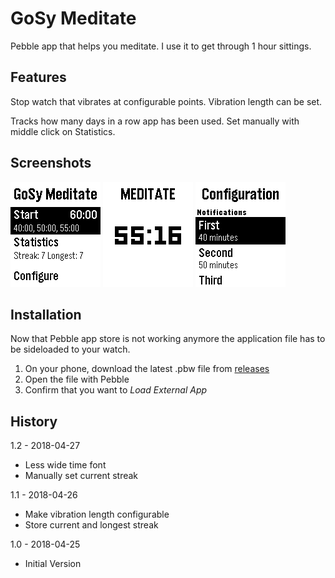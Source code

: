 GoSy Meditate
================
Pebble app that helps you meditate. I use it to get through 1 hour sittings.

Features
----------------
Stop watch that vibrates at configurable points. Vibration length can be set.

Tracks how many days in a row app has been used. Set manually with middle click on Statistics.

Screenshots
----------------
![alt text](https://raw.githubusercontent.com/gotling/GoSy-Meditate/master/resources/screenshots/gosy-meditate-menu.png)
![alt text](https://raw.githubusercontent.com/gotling/GoSy-Meditate/master/resources/screenshots/gosy-meditate-meditate.png)
![alt text](https://raw.githubusercontent.com/gotling/GoSy-Meditate/master/resources/screenshots/gosy-meditate-config.png)

Installation
----------------
Now that Pebble app store is not working anymore the application file has to be sideloaded to your watch.

1. On your phone, download the latest .pbw file from [releases](https://github.com/gotling/GoSy-Meditate/releases)
2. Open the file with Pebble
3. Confirm that you want to *Load External App*

History
----------------
1.2 - 2018-04-27
* Less wide time font
* Manually set current streak

1.1 - 2018-04-26
* Make vibration length configurable
* Store current and longest streak

1.0 - 2018-04-25
* Initial Version

